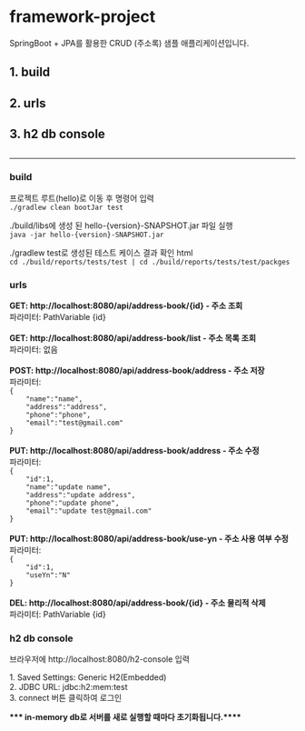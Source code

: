 # framework-project

SpringBoot + JPA를 활용한 CRUD (주소록) 샘플 애플리케이션입니다.

<h2>1. build</h2>
<h2>2. urls</h2>
<h2>3. h2 db console<h2>

----------------------------------------------------------------------------------------------------------------

<h3> build</h3>
<p>프로젝트 루트(hello)로 이동 후 명령어 입력<br>
<code>./gradlew clean bootJar test</code>
<p>

<p>./build/libs에 생성 된 hello-{version}-SNAPSHOT.jar 파일 실행<br>
<code>java -jar hello-{version}-SNAPSHOT.jar</code>
<p>

<p>./gradlew test로 생성된 테스트 케이스 결과 확인 html <br>
<code>cd ./build/reports/tests/test | cd ./build/reports/tests/test/packges
</code>
<p>

<h3> urls </h3>
<p>
<strong>GET: http://localhost:8080/api/address-book/{id} - 주소 조회</strong><br>
파라미터: PathVariable {id}<br><br>
<strong>GET: http://localhost:8080/api/address-book/list - 주소 목록 조회</strong><br>
파라미터: 없음<br><br>
<strong>POST: http://localhost:8080/api/address-book/address - 주소 저장</strong><br>
파라미터: <code>
{
    "name":"name",
    "address":"address",
    "phone":"phone",
    "email":"test@gmail.com"
}
</code><br>
<strong>PUT: http://localhost:8080/api/address-book/address - 주소 수정</strong><br>
파라미터: <code>
{
    "id":1,
    "name":"update name",
    "address":"update address",
    "phone":"update phone",
    "email":"update test@gmail.com"
}</code><br><br>
<strong>PUT: http://localhost:8080/api/address-book/use-yn - 주소 사용 여부 수정</strong><br>
파라미터: <code>
{
    "id":1,
    "useYn":"N"
}</code><br><br>
<strong>DEL: http://localhost:8080/api/address-book/{id} - 주소 물리적 삭제</strong><br>
파라미터: PathVariable {id}<br>
</p>

<h3> h2 db console </h3>
<p>브라우저에 http://localhost:8080/h2-console 입력</p2>
<p> 1. Saved Settings: Generic H2(Embedded)<br>
2. JDBC URL: jdbc:h2:mem:test<br>
3. connect 버튼 클릭하여 로그인
<p>

<strong>*** in-memory db로 서버를 새로 실행할 때마다 초기화됩니다.****</strong>

